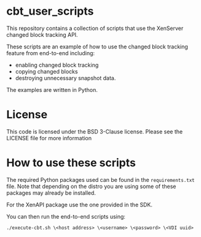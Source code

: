 # cbt_user_scripts
This repository contains a collection of scripts that use the XenServer changed block tracking API. 

These scripts are an example of how to use the changed block tracking feature from end-to-end including:
* enabling changed block tracking
* copying changed blocks
* destroying unnecessary snapshot data.

The examples are written in Python.

# License
This code is licensed under the BSD 3-Clause license. Please see the LICENSE file for more information

# How to use these scripts
The required Python packages used can be found in the `requirements.txt` file. Note that depending on the distro you are using some of these packages may already be installed.

For the XenAPI package use the one provided in the SDK. 

You can then run the end-to-end scripts using:

    ./execute-cbt.sh \<host address> \<username> \<password> \<VDI uuid>
